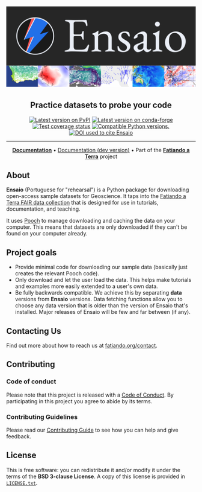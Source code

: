 <h1><img src="https://github.com/fatiando/ensaio/raw/main/doc/_static/readme-banner.png" alt="Ensaio"></h1>

<h2 align="center">Practice datasets to probe your code</h2>

<p align="center">
<a href="https://pypi.python.org/pypi/ensaio"><img src="http://img.shields.io/pypi/v/ensaio.svg?style=flat-square" alt="Latest version on PyPI"></a>
<a href="https://github.com/conda-forge/ensaio-feedstock"><img src="https://img.shields.io/conda/vn/conda-forge/ensaio.svg?style=flat-square" alt="Latest version on conda-forge"></a>
<a href="https://codecov.io/gh/fatiando/ensaio"><img src="https://img.shields.io/codecov/c/github/fatiando/ensaio/main.svg?style=flat-square" alt="Test coverage status"></a>
<a href="https://pypi.python.org/pypi/ensaio"><img src="https://img.shields.io/pypi/pyversions/ensaio.svg?style=flat-square" alt="Compatible Python versions."></a>
<a href="https://doi.org/10.5281/zenodo.5784202"><img src="https://img.shields.io/badge/doi-10.5281%2Fzenodo.5784202-blue?style=flat-square" alt="DOI used to cite Ensaio"></a>
</p>

---

<p align="center">
<a href="https://www.fatiando.org/ensaio"><strong>Documentation</strong></a> •
<a href="https://www.fatiando.org/ensaio/dev">Documentation (dev version)</a> •
Part of the <a href="https://www.fatiando.org"><strong>Fatiando a Terra</strong></a> project
</p>

## About

**Ensaio** (Portuguese for "rehearsal") is a Python package for downloading
open-access sample datasets for Geoscience.
It taps into the
[Fatiando a Terra FAIR data collection](https://github.com/fatiando-data) that
is designed for use in tutorials, documentation, and teaching.

It uses [Pooch](https://www.fatiando.org/pooch) to manage downloading and
caching the data on your computer.
This means that datasets are only downloaded if they can't be found on your
computer already.

## Project goals

* Provide minimal code for downloading our sample data (basically just creates
  the relevant Pooch code).
* Only download and let the user load the data. This helps make tutorials and
  examples more easily extended to a user's own data.
* Be fully backwards compatible. We achieve this by separating **data**
  versions from **Ensaio** versions. Data fetching functions allow you to
  choose any data version that is older than the version of Ensaio that's
  installed. Major releases of Ensaio will be few and far between (if any).

## Contacting Us

Find out more about how to reach us at
[fatiando.org/contact](https://www.fatiando.org/contact/).

## Contributing

### Code of conduct

Please note that this project is released with a
[Code of Conduct](https://github.com/fatiando/community/blob/main/CODE_OF_CONDUCT.md).
By participating in this project you agree to abide by its terms.

### Contributing Guidelines

Please read our
[Contributing Guide](https://github.com/fatiando/ensaio/blob/main/CONTRIBUTING.md)
to see how you can help and give feedback.

## License

This is free software: you can redistribute it and/or modify it under the terms
of the **BSD 3-clause License**. A copy of this license is provided in
[`LICENSE.txt`](https://github.com/fatiando/ensaio/blob/master/LICENSE.txt).

